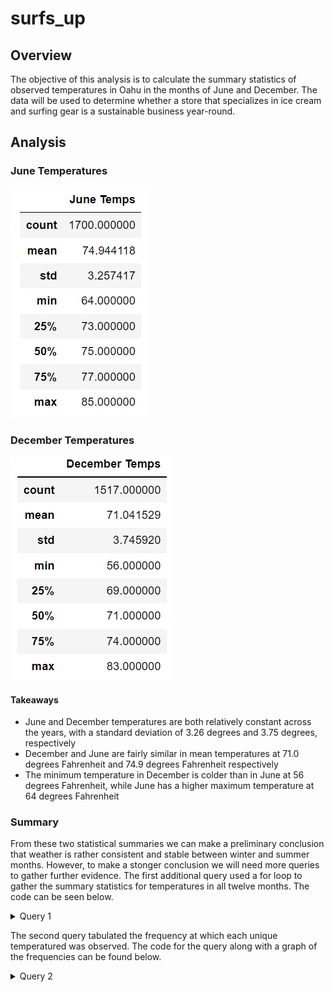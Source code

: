 # surfs_up
## Overview
The objective of this analysis is to calculate the summary statistics of observed temperatures in Oahu in the months of June and December. The data will be used to determine whether a store that specializes in ice cream and surfing gear is a sustainable business year-round. 

## Analysis
### June Temperatures
![June Summary Statistics](https://github.com/dkristek/surfs_up/blob/main/resources/june_temps.png)
### December Temperatures
![December Summary Statistics](https://github.com/dkristek/surfs_up/blob/main/resources/dec_temps.png)
#### Takeaways
* June and December temperatures are both relatively constant across the years, with a standard deviation of 3.26 degrees and 3.75 degrees, respectively
* December and June are fairly similar in mean temperatures at 71.0 degrees Fahrenheit and 74.9 degrees Fahrenheit respectively
* The minimum temperature in December is colder than in June at 56 degrees Fahrenheit, while June has a higher maximum temperature at 64 degrees Fahrenheit

### Summary
From these two statistical summaries we can make a preliminary conclusion that weather is rather consistent and stable between winter and summer months. However, to make a stonger conclusion we will need more queries to gather further evidence. The first additional query used a for loop to gather the summary statistics for temperatures in all twelve months. The code can be seen below.
<details>
  <summary>Query 1</summary>
  
    months = ['January', 'February', 'March', 'April', 'May', 'June', 'July', 'August', 'September', 'October',
                                   'November', 'December']
    #creating dataframe before loop
    results_df =pd.DataFrame()

    #loop through for all 12 months
    for num in range(0,12):
    
      #query for temps in each month
      month_temp = pd.DataFrame(list(session.query(Measurement.tobs).\
        filter(extract('month',Measurement.date)==num+1).all()))
    
      #adding data to df
      results_df[months[num]] = month_temp
    
     results_df.describe()
</details>

The second query tabulated the frequency at which each unique temperatured was observed. The code for the query along with a graph of the frequencies can be found below.
<details>
  <summary>Query 2</summary>
  
  ```
  
  #query to get temp frequency
  results_df = pd.DataFrame(session.query(Measurement.tobs, func.count(Measurement.tobs)).group_by(Measurement.tobs).\
  order_by(func.count(Measurement.tobs).desc()).all(), columns=['Temperature', 'Frequency'])

  #plotting
  plt.scatter(x=results_df['Temperature'], y=results_df['Frequency'])
  plt.xlabel('Temperatures (F)')
  plt.ylabel('Frequency')
  plt.title('Temperature Frequencies
  
  ```
  ![Frequency Graph](urlgoeshere)
  
</details>


